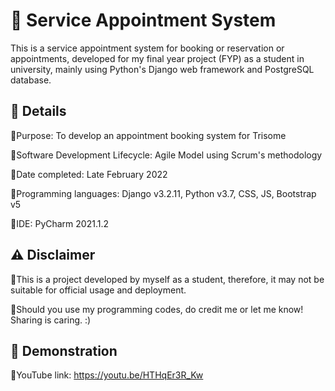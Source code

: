 # 📅 Service Appointment System
This is a service appointment system for booking or reservation or appointments, developed for my final year project (FYP) as a student in university, 
mainly using Python's Django web framework and PostgreSQL database.

## 📝 Details
🔹Purpose: To develop an appointment booking system for Trisome

🔹Software Development Lifecycle: Agile Model using Scrum's methodology

🔹Date completed: Late February 2022

🔹Programming languages: Django v3.2.11, Python v3.7, CSS, JS, Bootstrap v5

🔹IDE: PyCharm 2021.1.2

## ⚠️ Disclaimer
🔸This is a project developed by myself as a student, therefore, it may not be suitable for official usage and deployment.

🔸Should you use my programming codes, do credit me or let me know! Sharing is caring. :)

## 🎥 Demonstration
🔹YouTube link: https://youtu.be/HTHqEr3R_Kw
